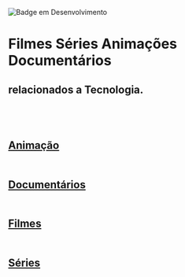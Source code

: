 ![Badge em Desenvolvimento](http://img.shields.io/static/v1?label=STATUS&message=EM%20DESENVOLVIMENTO&color=GREEN&style=for-the-badge)
# Filmes Séries Animações Documentários
## relacionados a Tecnologia.

<br>



## <br>[Animação](/techanimation.md)<br>
## <br>[Documentários](/techDocumentaries.md)<br>
## <br>[Filmes](/techFilmes.md)<br>
## <br>[Séries](/techSeries.md)<br>


